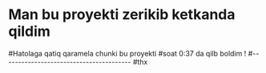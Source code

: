 # Man bu proyekti zerikib ketkanda qildim
#Hatolaga qatiq qaramela chunki bu proyekti 
#soat 0:37 da qilb boldim !
#----------------------------------------
#thx
